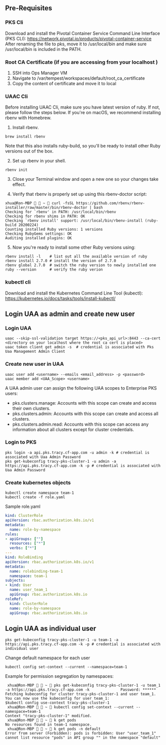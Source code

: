 ## Pre-Requisites
### PKS Cli
Download and install the Pivotal Container Service Command Line Interface (PKS CLI):
https://network.pivotal.io/products/pivotal-container-service<br/>
After renaming the file to pks, move it to /usr/local/bin and make sure /usr/local/bin is included in the PATH.

### Root CA Certificate (if you are accessing from your localhost )
1. SSH into Ops Manager VM
2. Navigate to /var/tempest/workspaces/default/root_ca_certificate
3. Copy the content of certificate and move it to local

### UAAC Cli
Before installing UAAC Cli, make sure you have latest version of ruby. If not, please follow the steps below.
If you're on macOS, we recommend installing rbenv with Homebrew.
1. Install rbenv.
```shell
brew install rbenv
```
Note that this also installs ruby-build, so you'll be ready to install other Ruby versions out of the box.

2. Set up rbenv in your shell.
```shell
rbenv init
```

3. Close your Terminal window and open a new one so your changes take effect.

4. Verify that rbenv is properly set up using this rbenv-doctor script:
```shell
xhua@Ron-MBP   ~  curl -fsSL https://github.com/rbenv/rbenv-installer/raw/master/bin/rbenv-doctor | bash
Checking for `rbenv' in PATH: /usr/local/bin/rbenv
Checking for rbenv shims in PATH: OK
Checking `rbenv install' support: /usr/local/bin/rbenv-install (ruby-build 20200224)
Counting installed Ruby versions: 1 versions
Checking RubyGems settings: OK
Auditing installed plugins: OK
```

5. Now you're ready to install some other Ruby versions using:
```shell
rbenv install -l    # list out all the available version of ruby
rbenv install 2.7.0 # install the version of 2.7.0
rbenv global 2.7.0  # switch the ruby version to newly installed one
ruby --version      # verify the ruby verion
```

### kubectl cli
Download and install the Kubernetes Command Line Tool (kubectl):
https://kubernetes.io/docs/tasks/tools/install-kubectl/

## Login UAA as admin and create new user
### Login UAA
```shell
uaac --skip-ssl-validation target https://<pks_api_url>:8443 --ca-cert <directory on your localhost where the root ca cert is placed>
uaac token client get admin -s  # credential is associated with Pks Uaa Management Admin Client
```

### Create new user in UAA
```shell
uaac user add <username> --emails <email_address> -p <password>
uaac member add <UAA_Scope> <username>
```
A UAA admin user can assign the following UAA scopes to Enterprise PKS users:

- pks.clusters.manage: Accounts with this scope can create and access their own clusters.
- pks.clusters.admin: Accounts with this scope can create and access all clusters.
- pks.clusters.admin.read: Accounts with this scope can access any information about all clusters except for cluster credentials.

### Login to PKS
```shell
pks login -a api.pks.tracy.cf-app.com -u admin -k # credential is associated with Uaa Admin Password
pks get-kubeconfig tracy-pks-cluster-1 -u admin -a https://api.pks.tracy.cf-app.com -k -p # credential is associated with Uaa Admin Password
```

### Create kubernetes objects
```shell
kubectl create namespace team-1
kubectl create -f role.yaml
```

Sample role.yaml
```yaml
kind: ClusterRole
apiVersion: rbac.authorization.k8s.io/v1
metadata:
  name: role-by-namespace
rules:
- apiGroups: [""]
  resources: ["*"]
  verbs: ["*"]
---
kind: RoleBinding
apiVersion: rbac.authorization.k8s.io/v1
metadata:
  name: rolebinding-team-1
  namespace: team-1
subjects:
- kind: User
  name: user_team_1
  apiGroup: rbac.authorization.k8s.io
roleRef:
  kind: ClusterRole
  name: role-by-namespace
  apiGroup: rbac.authorization.k8s.io
```

## Login UAA as individual user
```shell
pks get-kubeconfig tracy-pks-cluster-1 -u team-1 -a https://api.pks.tracy.cf-app.com -k -p # credential is associated with individual user
```
Change default namespace for each user
```shell
kubectl config set-context --current --namespace=team-1
```
Example for permission segregation by namespaces:
```shell
 xhua@Ron-MBP   ~  pks get-kubeconfig tracy-pks-cluster-1 -u team_1 -a https://api.pks.tracy.cf-app.com -k              Password: ******
Fetching kubeconfig for cluster tracy-pks-cluster-1 and user team_1.
You can now use the kubeconfig for user team_1:
$kubectl config use-context tracy-pks-cluster-1
 xhua@Ron-MBP   ~  kubectl config set-context --current --namespace=team-1                                             
Context "tracy-pks-cluster-1" modified.
 xhua@Ron-MBP   ~  k get pods                                                                                         
No resources found in team-1 namespace.
 xhua@Ron-MBP   ~  k get pods -n default                                                                               
Error from server (Forbidden): pods is forbidden: User "user_team_1" cannot list resource "pods" in API group "" in the namespace "default"
```
